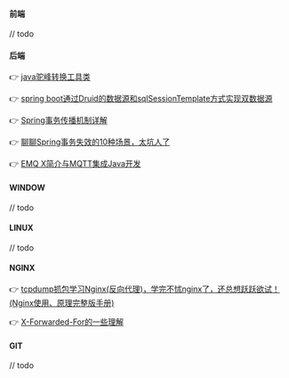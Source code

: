 #### 前端
// todo


#### 后端
👉 [java驼峰转换工具类](https://blog.csdn.net/kanglong129/article/details/98218871)


👉 [spring boot通过Druid的数据源和sqlSessionTemplate方式实现双数据源](https://blog.csdn.net/qq_32157851/article/details/101675197)


👉 [Spring事务传播机制详解](https://blog.csdn.net/qq_26323323/article/details/81908955)


👉 [聊聊Spring事务失效的10种场景，太坑人了](https://juejin.cn/post/7023296582078431246)


👉 [EMQ X简介与MQTT集成Java开发](https://blog.csdn.net/weixin_43847022/article/details/111885555)


#### WINDOW
// todo


#### LINUX
// todo


#### NGINX
👉 [tcpdump抓包学习Nginx(反向代理)，学完不怵nginx了，还总想跃跃欲试！(Nginx使用、原理完整版手册)](https://juejin.cn/post/7070269868553011230)


👉 [X-Forwarded-For的一些理解](https://blog.csdn.net/zyhmz/article/details/82505344)


#### GIT
// todo
